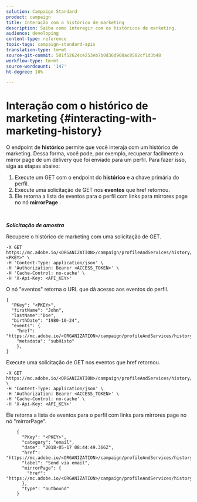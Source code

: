 ```yaml
---
solution: Campaign Standard
product: campaign
title: Interação com o histórico de marketing
description: Saiba como interagir com os históricos de marketing.
audience: developing
content-type: reference
topic-tags: campaign-standard-apis
translation-type: tm+mt
source-git-commit: 501f52624ce253eb7b0d36d908ac8502cf1d3b48
workflow-type: tm+mt
source-wordcount: '147'
ht-degree: 10%

---
```



# Interação com o histórico de marketing {#interacting-with-marketing-history}

O endpoint de **histórico** permite que você interaja com um histórico de marketing.
Dessa forma, você pode, por exemplo, recuperar facilmente o mirror page de um delivery que foi enviado para um perfil. Para fazer isso, siga as etapas abaixo:

1. Execute um GET com o endpoint do **histórico** e a chave primária do perfil.
1. Execute uma solicitação de GET nos **eventos** que href retornou.
1. Ele retorna a lista de eventos para o perfil com links para mirrores page no nó **mirrorPage** .

<br/>

***Solicitação de amostra***

Recupere o histórico de marketing com uma solicitação de GET.

```
-X GET https://mc.adobe.io/<ORGANIZATION>/campaign/profileAndServices/history/"<PKEY>" \
-H 'Content-Type: application/json' \
-H 'Authorization: Bearer <ACCESS_TOKEN>' \
-H 'Cache-Control: no-cache' \
-H 'X-Api-Key: <API_KEY>'
```

O nó &quot;eventos&quot; retorna o URL que dá acesso aos eventos do perfil.

```
{
  "PKey": "<PKEY>",
  "firstName": "John",
  "lastName":"Doe",
  "birthDate": "1980-10-24",
  "events": {
    "href": "https://mc.adobe.io/<ORGANIZATION>/campaign/profileAndServices/history/<PKEY>/events/",
    "metadata": "subHisto"
    },
}
```

Execute uma solicitação de GET nos eventos que href retornou.

```
-X GET https://mc.adobe.io/<ORGANIZATION>/campaign/profileAndServices/history/<PKEY>/events \
-H 'Content-Type: application/json' \
-H 'Authorization: Bearer <ACCESS_TOKEN>' \
-H 'Cache-Control: no-cache' \
-H 'X-Api-Key: <API_KEY>'
```

Ele retorna a lista de eventos para o perfil com links para mirrores page no nó &quot;mirrorPage&quot;.

```
    {
      "PKey": "<PKEY>",
      "category": "email",
      "date": "2018-05-17 08:44:49.366Z",
      "href": "https://mc.adobe.io/<ORGANIZATION>/campaign/profileAndServices/history/<PKEY>/events/<PKEY>",
      "label": "Send via email",
      "mirrorPage": {
        "href": "https://mc.adobe.io/<ORGANIZATION>/campaign/profileAndServices/history/<PKEY>/events/<PKEY>/mirrorPage/"
      },
      "type": "outbound"
    }
```
